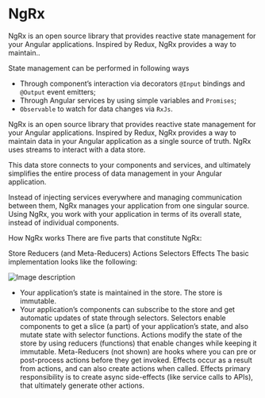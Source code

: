 # NgRx

NgRx is an open source library that provides reactive state management for your Angular applications. Inspired by Redux, NgRx provides a way to maintain..

State management can be performed in following ways

- Through component’s interaction via decorators `@Input` bindings and `@Output` event emitters;
- Through Angular services by using simple variables and `Promises`;
- `Observable` to watch for data changes via `RxJs`.

NgRx is an open source library that provides reactive state management for your Angular applications. Inspired by Redux, NgRx provides a way to maintain data in your Angular application as a single source of truth. NgRx uses streams to interact with a data store. 

This data store connects to your components and services, and ultimately simplifies the entire process of data management in your Angular application. 

Instead of injecting services everywhere and managing communication between them, NgRx manages your application from one singular source. Using NgRx, you work with your application in terms of its overall state, instead of individual components.


How NgRx works
There are five parts that constitute NgRx:

Store
Reducers (and Meta-Reducers)
Actions
Selectors
Effects
The basic implementation looks like the following:

![Image description](https://res.cloudinary.com/indepth-dev/image/upload/f_auto,fl_lossy,q_auto/local_media/2019/08/image-276.png)


- Your application’s state is maintained in the store. The store is immutable.
- Your application’s components can subscribe to the store and get automatic updates of state through selectors.
Selectors enable components to get a slice (a part) of your application’s state, and also mutate state with selector functions.
Actions modify the state of the store by using reducers (functions) that enable changes while keeping it immutable.
Meta-Reducers (not shown) are hooks where you can pre or post-process actions before they get invoked.
Effects occur as a result from actions, and can also create actions when called. Effects primary responsibility is to create async side-effects (like service calls to APIs), that ultimately generate other actions.
